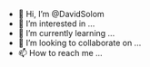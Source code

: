 - 👋 Hi, I’m @DavidSolom
- 👀 I’m interested in ...
- 🌱 I’m currently learning ...
- 💞️ I’m looking to collaborate on ...
- 📫 How to reach me ...

<!---
DavidSolom/DavidSolom is a ✨ special ✨ repository because its `README.md` (this file) appears on your GitHub profile.
You can click the Preview link to take a look at your changes.
--->
